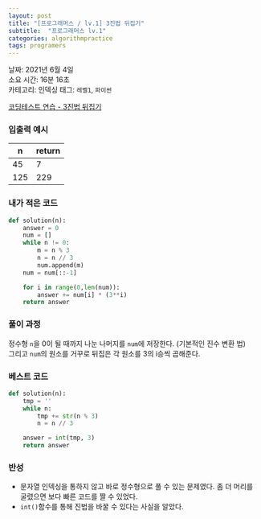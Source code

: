```yaml
---
layout: post
title: "[프로그래머스 / lv.1] 3진법 뒤집기"
subtitle:  "프로그래머스 lv.1"
categories: algorithmpractice
tags: programers
---
```


날짜: 2021년 6월 4일  
소요 시간: 16분 16초   
카테고리: 인덱싱 
태그: `레벨1`, `파이썬`  


[코딩테스트 연습 - 3진법 뒤집기](https://programmers.co.kr/learn/courses/30/lessons/68935)

### 입출력 예시  

|n|return|
|---|---|
|45|7|
|125|229|  
    
### 내가 적은 코드

```python
def solution(n):
    answer = 0
    num = []
    while n != 0:
        m = n % 3
        n = n // 3
        num.append(m)
    num = num[::-1]

    for i in range(0,len(num)):
        answer += num[i] * (3**i)
    return answer
```

### 풀이 과정  
  
정수형 `n`을 0이 될 때까지 나눈 나머지를 `num`에 저장한다. (기본적인 진수 변환 법)  
그리고 `num`의 원소를 거꾸로 뒤집은 각 원소를  3의 i승씩 곱해준다.  

  
### 베스트 코드

```python
def solution(n):
    tmp = ''
    while n:
        tmp += str(n % 3)
        n = n // 3

    answer = int(tmp, 3)
    return answer
```

### 반성
- 문자열 인덱싱을 통하지 않고 바로 정수형으로 풀 수 있는 문제였다. 좀 더 머리를 굴렸으면 보다 빠른 코드를 짤 수 있었다.  
- `int()`함수를 통해 진법을 바꿀 수 있다는 사실을 알았다.
  


